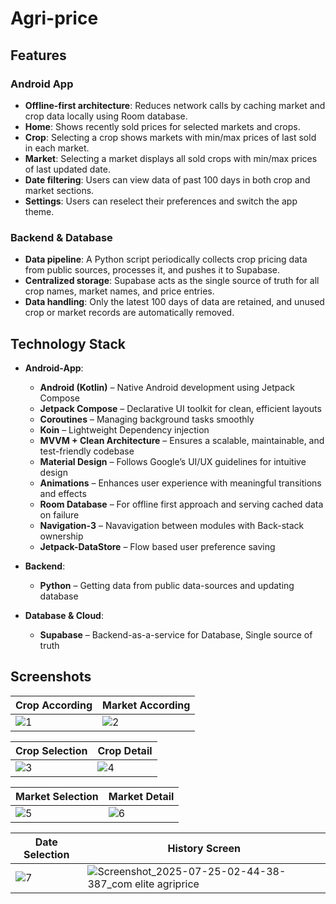 # Agri-price

## Features

### Android App

- **Offline-first architecture**: Reduces network calls by caching market and crop data locally using Room database.
- **Home**: Shows recently sold prices for selected markets and crops.
- **Crop**: Selecting a crop shows markets with min/max prices of last sold in each market.
- **Market**: Selecting a market displays all sold crops with min/max prices of last updated date.
- **Date filtering**: Users can view data of past 100 days in both crop and market sections.
- **Settings**: Users can reselect their preferences and switch the app theme.

### Backend & Database

- **Data pipeline**: A Python script periodically collects crop pricing data from public sources, processes it, and pushes it to Supabase.
- **Centralized storage**: Supabase acts as the single source of truth for all crop names, market names, and price entries.
- **Data handling**: Only the latest 100 days of data are retained, and unused crop or market records are automatically removed.

## Technology Stack

- **Android-App**:
  - **Android (Kotlin)** – Native Android development using Jetpack Compose  
  - **Jetpack Compose** – Declarative UI toolkit for clean, efficient layouts  
  - **Coroutines** – Managing background tasks smoothly  
  - **Koin** – Lightweight Dependency injection  
  - **MVVM + Clean Architecture** – Ensures a scalable, maintainable, and test-friendly codebase  
  - **Material Design** – Follows Google’s UI/UX guidelines for intuitive design  
  - **Animations** – Enhances user experience with meaningful transitions and effects
  - **Room Database** – For offline first approach and serving cached data on failure
  - **Navigation-3** – Navavigation between modules with Back-stack ownership
  - **Jetpack-DataStore** – Flow based user preference saving

- **Backend**:
  - **Python** – Getting data from public data-sources and updating database

- **Database & Cloud**:
  - **Supabase** – Backend-as-a-service for Database, Single source of truth  

## Screenshots

| Crop According | Market According |
|-------------|-------------|
| ![1](https://github.com/user-attachments/assets/c2b5cf26-e8db-4a2f-8459-67b9a52d1d93) | ![2](https://github.com/user-attachments/assets/86b5ff8e-ad29-4390-9c29-ecd6ace5f494) |

| Crop Selection | Crop Detail |
|-------------|-------------|
| ![3](https://github.com/user-attachments/assets/6abd931b-067e-4615-b1ed-e57bb94406a3) | ![4](https://github.com/user-attachments/assets/1d12cc56-dda1-4284-9afc-bce33eacad57) |

| Market Selection | Market Detail |
|-------------|-------------|
| ![5](https://github.com/user-attachments/assets/5f1d9794-1444-45e0-a0fa-300a6fef6ed3) | ![6](https://github.com/user-attachments/assets/868c9e9d-1a55-4e0a-89f3-39ccfdd27610) |

| Date Selection | History Screen |
|-------------|-------------|
| ![7](https://github.com/user-attachments/assets/fae72c0d-d3b0-430e-b661-304e2b9e274a) | ![Screenshot_2025-07-25-02-44-38-387_com elite agriprice](https://github.com/user-attachments/assets/47ca62d0-e706-4742-8471-ec2dde9b6658) |
